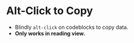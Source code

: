 # Alt-Click to Copy

- Blindly `alt-click` on codeblocks to copy data. 
- **Only works in reading view.**
